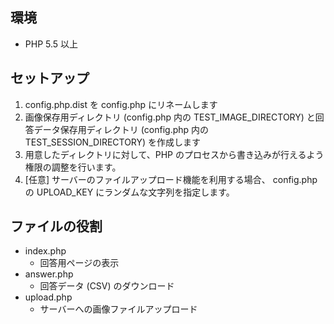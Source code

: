 ## 環境

- PHP 5.5 以上

## セットアップ

1. config.php.dist を config.php にリネームします
2. 画像保存用ディレクトリ (config.php 内の TEST_IMAGE_DIRECTORY) と回答データ保存用ディレクトリ (config.php 内の TEST_SESSION_DIRECTORY) を作成します
3. 用意したディレクトリに対して、PHP のプロセスから書き込みが行えるよう権限の調整を行います。
3. [任意] サーバーのファイルアップロード機能を利用する場合、 config.php の UPLOAD_KEY にランダムな文字列を指定します。

## ファイルの役割

- index.php
    - 回答用ページの表示
- answer.php
    - 回答データ (CSV) のダウンロード
- upload.php
    - サーバーへの画像ファイルアップロード

